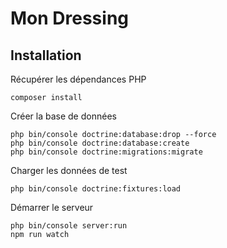 # Mon Dressing

## Installation

Récupérer les dépendances PHP
```shell
composer install
```

Créer la base de données
```shell
php bin/console doctrine:database:drop --force
php bin/console doctrine:database:create
php bin/console doctrine:migrations:migrate
```

Charger les données de test
```shell
php bin/console doctrine:fixtures:load
```

Démarrer le serveur
```shell
php bin/console server:run
npm run watch
```